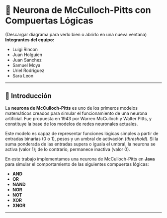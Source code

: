 # 🧠 Neurona de McCulloch-Pitts con Compuertas Lógicas
(Descargar diagrama para verlo bien o abrirlo en una nueva ventana)
**Integrantes del equipo:**
- Luigi Rincon  
- Juan Holguien  
- Juan Sanchez  
- Samuel Moya  
- Uriel Rodriguez  
- Sara Leon  

---

## 📖 Introducción

La **neurona de McCulloch-Pitts** es uno de los primeros modelos matemáticos creados para simular el funcionamiento de una neurona artificial. Fue propuesta en 1943 por Warren McCulloch y Walter Pitts, y constituye la base de los modelos de redes neuronales actuales.

Este modelo es capaz de representar funciones lógicas simples a partir de entradas binarias (0 o 1), pesos y un umbral de activación (*threshold*). Si la suma ponderada de las entradas supera o iguala el umbral, la neurona se activa (valor 1); de lo contrario, permanece inactiva (valor 0).

En este trabajo implementamos una neurona de McCulloch-Pitts en **Java** para simular el comportamiento de las siguientes compuertas lógicas:

- **AND**  
- **OR**  
- **NAND**  
- **NOR**  
- **NOT**  
- **XOR**  
- **XNOR**

---
